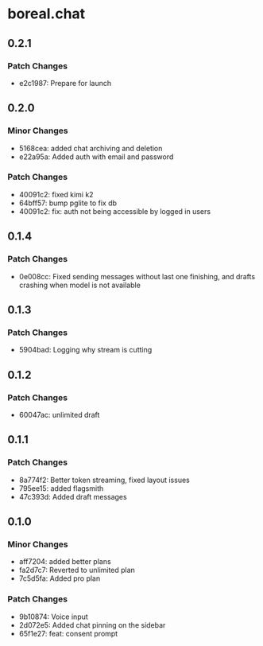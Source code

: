 # boreal.chat

## 0.2.1

### Patch Changes

- e2c1987: Prepare for launch

## 0.2.0

### Minor Changes

- 5168cea: added chat archiving and deletion
- e22a95a: Added auth with email and password

### Patch Changes

- 40091c2: fixed kimi k2
- 64bff57: bump pglite to fix db
- 40091c2: fix: auth not being accessible by logged in users

## 0.1.4

### Patch Changes

- 0e008cc: Fixed sending messages without last one finishing, and drafts crashing when model is not available

## 0.1.3

### Patch Changes

- 5904bad: Logging why stream is cutting

## 0.1.2

### Patch Changes

- 60047ac: unlimited draft

## 0.1.1

### Patch Changes

- 8a774f2: Better token streaming, fixed layout issues
- 795ee15: added flagsmith
- 47c393d: Added draft messages

## 0.1.0

### Minor Changes

- aff7204: added better plans
- fa2d7c7: Reverted to unlimited plan
- 7c5d5fa: Added pro plan

### Patch Changes

- 9b10874: Voice input
- 2d072e5: Added chat pinning on the sidebar
- 65f1e27: feat: consent prompt
